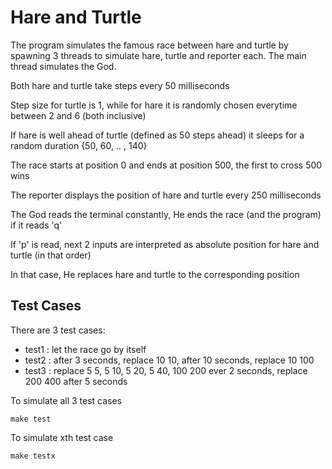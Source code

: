 # Hare and Turtle

The program simulates the famous race between hare and turtle by spawning 3 threads to simulate hare, turtle and reporter each. The main thread simulates the God.

Both hare and turtle take steps every 50 milliseconds

Step size for turtle is 1, while for hare it is randomly chosen everytime between 2 and 6 (both inclusive)

If hare is well ahead of turtle (defined as 50 steps ahead) it sleeps for a random duration {50, 60, .. , 140}


The race starts at position 0 and ends at position 500, the first to cross 500 wins

The reporter displays the position of hare and turtle every 250 milliseconds

The God reads the terminal constantly, He ends the race (and the program) if it reads 'q'

If 'p' is read, next 2 inputs are interpreted as absolute position for hare and turtle (in that order) 

In that case, He replaces hare and turtle to the corresponding position

## Test Cases
There are 3 test cases:

* test1 : let the race go by itself
* test2 : after 3 seconds, replace 10 10, after 10 seconds, replace 10 100
* test3 : replace 5 5, 5 10, 5 20, 5 40, 100 200 ever 2 seconds, replace 200 400 after 5 seconds

To simulate all 3 test cases
```
make test
``` 
To simulate xth test case
```
make testx
```